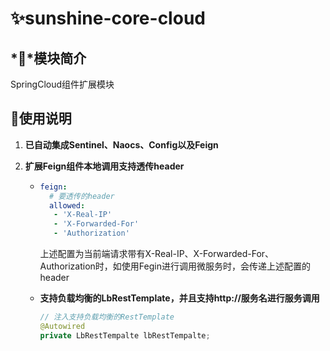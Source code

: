 # ✨sunshine-core-cloud

## *💎*模块简介

SpringCloud组件扩展模块

## 💫使用说明

1. **已自动集成Sentinel、Naocs、Config以及Feign**

2. **扩展Feign组件本地调用支持透传header**

   - ```yaml
     feign: 
       # 要透传的header
       allowed: 
       	- 'X-Real-IP'
       	- 'X-Forwarded-For'
       	- 'Authorization'
     ```

     上述配置为当前端请求带有X-Real-IP、X-Forwarded-For、Authorization时，如使用Fegin进行调用微服务时，会传递上述配置的header

   - **支持负载均衡的LbRestTemplate，并且支持http://服务名进行服务调用**

     ```java
     // 注入支持负载均衡的RestTemplate
     @Autowired
     private LbRestTempalte lbRestTempalte;
     ```


